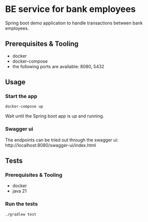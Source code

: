 # BE service for bank employees

Spring boot demo application to handle transactions between bank employees.

## Prerequisites & Tooling

- docker
- docker-compose
- the following ports are available: 8080, 5432

## Usage

### Start the app
```sh
docker-compose up
```

Wait until the Spring boot app is up and running.

### Swagger ui

The endpoints can be tried out through the swagger ui:
http://localhost:8080/swagger-ui/index.html

## Tests

### Prerequisites & Tooling
- docker
- java 21

### Run the tests
```sh
./gradlew test
```